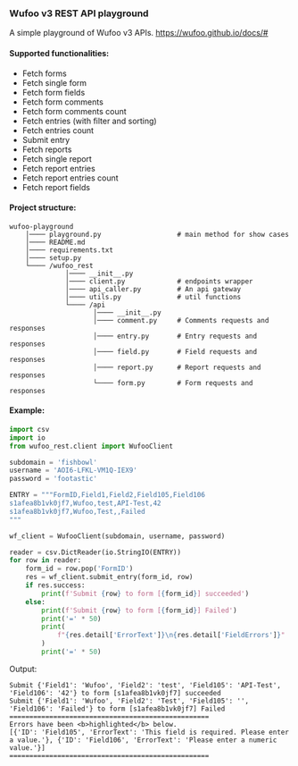 ### Wufoo v3 REST API playground
A simple playground of Wufoo v3 APIs. https://wufoo.github.io/docs/#

#### Supported functionalities:
* Fetch forms
* Fetch single form
* Fetch form fields
* Fetch form comments
* Fetch form comments count
* Fetch entries (with filter and sorting)
* Fetch entries count
* Submit entry
* Fetch reports
* Fetch single report
* Fetch report entries
* Fetch report entries count
* Fetch report fields

#### Project structure:
```
wufoo-playground
    │──── playground.py                   # main method for show cases
    │──── README.md
    │──── requirements.txt
    │──── setup.py
    └──── /wufoo_rest
              │──── __init__.py
              │──── client.py             # endpoints wrapper
              │──── api_caller.py         # An api gateway
              │──── utils.py              # util functions
              └──── /api
                     │──── __init__.py
                     │──── comment.py     # Comments requests and responses
                     │──── entry.py       # Entry requests and responses
                     │──── field.py       # Field requests and responses
                     │──── report.py      # Report requests and responses
                     └──── form.py        # Form requests and responses
```

#### Example:
```python
import csv
import io
from wufoo_rest.client import WufooClient

subdomain = 'fishbowl'
username = 'AOI6-LFKL-VM1Q-IEX9'
password = 'footastic'

ENTRY = """FormID,Field1,Field2,Field105,Field106
s1afea8b1vk0jf7,Wufoo,test,API-Test,42
s1afea8b1vk0jf7,Wufoo,Test,,Failed
"""

wf_client = WufooClient(subdomain, username, password)

reader = csv.DictReader(io.StringIO(ENTRY))
for row in reader:
    form_id = row.pop('FormID')
    res = wf_client.submit_entry(form_id, row)
    if res.success:
        print(f'Submit {row} to form [{form_id}] succeeded')
    else:
        print(f'Submit {row} to form [{form_id}] Failed')
        print('=' * 50)
        print(
            f"{res.detail['ErrorText']}\n{res.detail['FieldErrors']}"
        )
        print('=' * 50)
```
Output:
```
Submit {'Field1': 'Wufoo', 'Field2': 'test', 'Field105': 'API-Test', 'Field106': '42'} to form [s1afea8b1vk0jf7] succeeded
Submit {'Field1': 'Wufoo', 'Field2': 'Test', 'Field105': '', 'Field106': 'Failed'} to form [s1afea8b1vk0jf7] Failed
==================================================
Errors have been <b>highlighted</b> below.
[{'ID': 'Field105', 'ErrorText': 'This field is required. Please enter a value.'}, {'ID': 'Field106', 'ErrorText': 'Please enter a numeric value.'}]
==================================================
```
